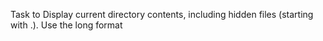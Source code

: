 Task to Display current directory contents, including hidden files (starting with .). Use the long format
